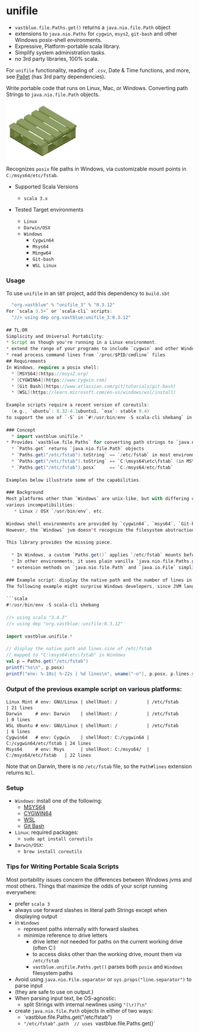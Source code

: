 # unifile

+ `vastblue.file.Paths.get()` returns a `java.nio.file.Path` object
+ extensions to `java.nio.Paths` for `cygwin`, `msys2`, `git-bash` and other Windows posix-shell environments.
+ Expressive, Platform-portable scala library.
+ Simplify system administration tasks.
+ no 3rd party libraries, 100% scala.

For `unifile` functionality, reading of `.csv`, Date & Time functions, and more, see [Pallet](https://github.com/philwalk/pallet) (has 3rd party dependencies).

Write portable code that runs on Linux, Mac, or Windows.
Converting path Strings to `java.nio.file.Path` objects.

<img alt="unifile image" width=200 src="images/plastic-pallet.png">

Recognizes `posix` file paths in Windows, via customizable mount points in `C:/msys64/etc/fstab`.

* Supported Scala Versions
  * `scala 3.x`

* Tested Target environments
  * `Linux`
  * `Darwin/OSX`
  * `Windows`
    * `Cygwin64`
    * `Msys64`
    * `Mingw64`
    * `Git-bash`
    * `WSL Linux`

### Usage

To use `unifile` in an `SBT` project, add this dependency to `build.sbt`
```sbt
  "org.vastblue" % "unifile_3" % "0.3.12"
For `scala 3.5+` or `scala-cli` scripts:
  "//> using dep org.vastblue:unifile_3:0.3.12"

## TL;DR
Simplicity and Universal Portability:
* Script as though you're running in a Linux environment.
* extend the range of your programs to include `cygwin` and other Windows shell environments.
* read process command lines from `/proc/$PID/cmdline` files
## Requirements
In Windows, requires a posix shell:
  * [MSYS64](https://msys2.org)
  * [CYGWIN64](https://www.cygwin.com)
  * [Git Bash](https://www.atlassian.com/git/tutorials/git-bash)
  * [WSL](https://learn.microsoft.com/en-us/windows/wsl/install)

Example scripts require a recent version of coreutils:
  (e.g., `ubuntu`: 8.32-4.1ubuntu1, `osx`: stable 9.4)
to support the use of `-S` in `#!/usr/bin/env -S scala-cli shebang` in hash-bang lines.

### Concept
  * import vastblue.unifile.*
* Provides `vastblue.file.Paths` for converting path strings to `java.nio.file.Paths`
  * `Paths.get` returns `java.nio.file.Path` objects
  * `Paths.get("/etc/fstab").toString` == `/etc/fstab` in most environments
  * `Paths.get("/etc/fstab").toString` == `C:\msys64\etc\fstab` (in MSYS64, for example)
  * `Paths.get("/etc/fstab").posx`     == `C:/msys64/etc/fstab`

Examples below illustrate some of the capabilities.

### Background
Most platforms other than `Windows` are unix-like, but with differing conventions and
various incompatibilities:
   * Linux / OSX `/usr/bin/env`, etc.

Windows shell environments are provided by `cygwin64`, `msys64`, `Git-bash`, etc.
However, the `Windows` jvm doesn't recognize the filesystem abstractions of these environments.

This library provides the missing piece.

  * In Windows, a custom `Paths.get()` applies `/etc/fstab` mounts before returning a `java.nio.file.Path`
  * In other environments, it uses plain vanilla `java.nio.file.Paths.get()`
  * extension methods on `java.nio.file.Path` and `java.io.File` simplify writing portable code

### Example script: display the native path and the number of lines in `/etc/fstab`
The following example might surprise Windows developers, since JVM languages don't normally support posix file paths that aren't also legal Windows paths.

```scala
#!/usr/bin/env -S scala-cli shebang

//> using scala "3.4.3"
//> using dep "org.vastblue::unifile:0.3.12"

import vastblue.unifile.*

// display the native path and lines.size of /etc/fstab
// mapped to "C:\msys64\etc\fstab" in Windows
val p = Paths.get("/etc/fstab")
printf("%s\n", p.posx)
printf("env: %-10s| %-22s | %d lines\n", uname("-o"), p.posx, p.lines.size)
```
### Output of the previous example script on various platforms:
```
Linux Mint # env: GNU/Linux | shellRoot: /           | /etc/fstab            | 21 lines
Darwin     # env: Darwin    | shellRoot: /           | /etc/fstab            | 0 lines
WSL Ubuntu # env: GNU/Linux | shellRoot: /           | /etc/fstab            | 6 lines
Cygwin64   # env: Cygwin    | shellRoot: C:/cygwin64 | C:/cygwin64/etc/fstab | 24 lines
Msys64     # env: Msys      | shellRoot: C:/msys64/  | C:/msys64/etc/fstab   | 22 lines
```
Note that on Darwin, there is no `/etc/fstab` file, so the `Path#lines` extension returns `Nil`.

### Setup
  * `Windows`: install one of the following:
    * [MSYS64](https://msys2.org)
    * [CYGWIN64](https://www.cygwin.com)
    * [WSL](https://learn.microsoft.com/en-us/windows/wsl/install)
    * [Git Bash](https://www.atlassian.com/git/tutorials/git-bash)
  * `Linux`: required packages:
    * `sudo apt install coreutils`
  * `Darwin/OSX`:
    * `brew install coreutils`

### Tips for Writing Portable Scala Scripts
Most portability issues concern the differences between Windows jvms and most others.
Things that maximize the odds of your script running everywhere:
  * prefer `scala 3`
  * always use forward slashes in literal path Strings except when displaying output
  * in `Windows`
    * represent paths internally with forward slashes
    * minimize reference to drive letters
      * drive letter not needed for paths on the current working drive (often C:)
      * to access disks other than the working drive, mount them via `/etc/fstab`
      * `vastblue.unifile.Paths.get()` parses both `posix` and `Windows` filesystem paths
  * Avoid using `java.nio.File.separator` or `sys.props("line.separator")` to parse input
  * (they are safe to use on output.)
  * When parsing input text, be OS-agnostic:
    * split Strings with internal newlines using `"(\r)?\n"`
  * create `java.nio.file.Path` objects in either of two ways:
    * `vastblue.file.Paths.get("/etc/fstab")
    * `"/etc/fstab".path  // uses `vastblue.file.Paths.get()` 
